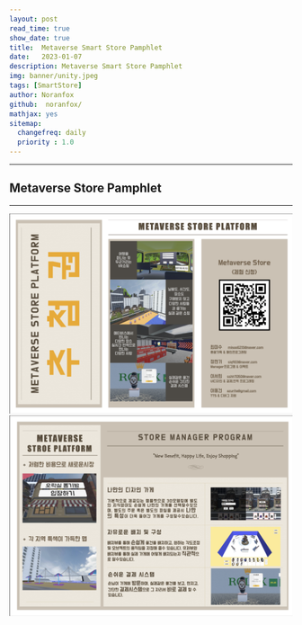 ```yaml
---
layout: post
read_time: true
show_date: true
title:  Metaverse Smart Store Pamphlet
date:   2023-01-07
description: Metaverse Smart Store Pamphlet
img: banner/unity.jpeg
tags: [SmartStore]
author: Noranfox
github:  noranfox/
mathjax: yes
sitemap:
  changefreq: daily
  priority : 1.0
---
```


---
## Metaverse Store Pamphlet
---

![Metaverse1](assets/img/posts/Metaverse/metaverse1.png)
![Metaverse2](assets/img/posts/Metaverse/metaverse2.png)